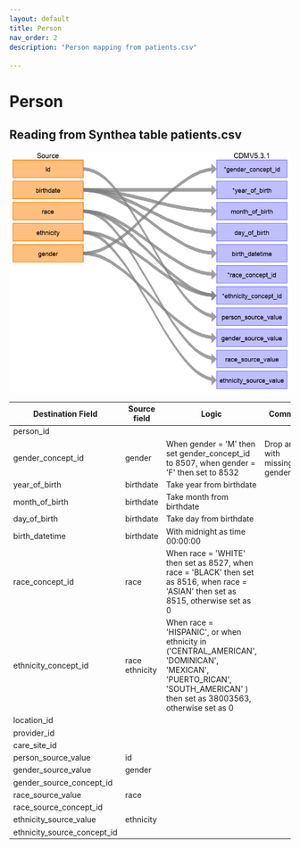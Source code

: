 ```yaml
---
layout: default
title: Person
nav_order: 2
description: "Person mapping from patients.csv"

---
```


# Person

## Reading from Synthea table patients.csv

![](syntheaETL_files/image11.png)

| Destination Field | Source field | Logic | Comment field |
| --- | --- | --- | --- |
| person_id |  |  |  |
| gender_concept_id | gender | When gender = 'M' then set gender_concept_id to 8507, when gender = 'F' then set to 8532| Drop any rows with missing/unknown gender. |
| year_of_birth | birthdate | Take year from birthdate |  |
| month_of_birth | birthdate | Take month from birthdate |  |
| day_of_birth | birthdate | Take day from birthdate |  |
| birth_datetime | birthdate | With midnight as time 00:00:00 |  |
| race_concept_id | race | When race = 'WHITE' then set as 8527, when race = 'BLACK' then set as 8516, when race = 'ASIAN' then set as 8515, otherwise set as 0|  |
| ethnicity_concept_id | race  ethnicity | When race = 'HISPANIC', or when ethnicity in ('CENTRAL_AMERICAN',   'DOMINICAN', 'MEXICAN', 'PUERTO_RICAN', 'SOUTH_AMERICAN'  ) then set as 38003563, otherwise set as 0  |  |
| location_id |  |  |  |
| provider_id |  |  |  |
| care_site_id |  |  |  |
| person_source_value | id |  |  |
| gender_source_value | gender |  |  |
| gender_source_concept_id |  |  |  |
| race_source_value | race |  |  |
| race_source_concept_id |  |  |  |
| ethnicity_source_value | ethnicity |  |  |
| ethnicity_source_concept_id |  |  |  |
